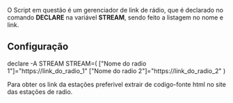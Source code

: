 O Script em questão é um gerenciador de link de rádio, que é declarado no comando **DECLARE** na variável **STREAM**, sendo feito a listagem no nome e link.
## Configuração
declare -A STREAM
STREAM=(
	["Nome do radio 1"]="https://link_do_radio_1"
	["Nome do radio 2"]="https://link_do_radio_2"
)

Para obter os link da estações preferivel extrair de codigo-fonte html no site das estações de radio.

